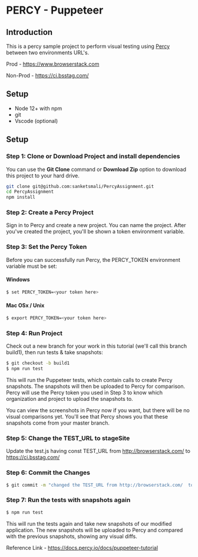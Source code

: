 # PERCY - Puppeteer 

## Introduction

This is a percy sample project to perform visual testing using [Percy](https://percy.io) between two environments URL's. 

Prod - https://www.browserstack.com 

Non-Prod - https://ci.bsstag.com/ 

## Setup
 - Node 12+ with npm
 - git
 - Vscode (optional)

## Setup

### Step 1: Clone or Download Project and install dependencies

You can use the **Git Clone** command or **Download Zip** option to download this project to your hard drive.

```bash
git clone git@github.com:sanketsmali/PercyAssignment.git
cd PercyAssignment
npm install
```

### Step 2: Create a Percy Project  

Sign in to Percy and create a new project. You can name the project. After you've created the project, you'll be shown a token environment variable.

### Step 3: Set the Percy Token

Before you can successfully run Percy, the PERCY_TOKEN environment variable must be set:

#### Windows
```bash
$ set PERCY_TOKEN=<your token here>
```

#### Mac OSx / Unix
```bash
$ export PERCY_TOKEN=<your token here>
```

### Step 4:  Run Project

Check out a new branch for your work in this tutorial (we'll call this branch build1), then run tests & take snapshots:

```bash
$ git checkout -b build1
$ npm run test
```


This will run the Puppeteer tests, which contain calls to create Percy snapshots. The snapshots will then be uploaded to Percy for comparison. Percy will use the Percy token you used in Step 3 to know which organization and project to upload the snapshots to.

You can view the screenshots in Percy now if you want, but there will be no visual comparisons yet. You'll see that Percy shows you that these snapshots come from your master branch.


### Step 5: Change the TEST_URL to stageSite 

Update the test.js having const TEST_URL from http://browserstack.com/  to https://ci.bsstag.com/


### Step 6: Commit the Changes

```bash
$ git commit -m "changed the TEST_URL from http://browserstack.com/  to https://ci.bsstag.com/"
```


### Step 7: Run the tests with snapshots again

```bash
$ npm run test
```

This will run the tests again and take new snapshots of our modified application. The new snapshots will be uploaded to Percy and compared with the previous snapshots, showing any visual diffs.


Reference Link - https://docs.percy.io/docs/puppeteer-tutorial


